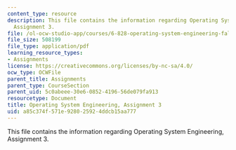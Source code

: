```yaml
---
content_type: resource
description: This file contains the information regarding Operating System Engineering,
  Assignment 3.
file: /ol-ocw-studio-app/courses/6-828-operating-system-engineering-fall-2012/a85c374f571e928025924ddcb15aa777_MIT6_828F12_assignment3.pdf
file_size: 508199
file_type: application/pdf
learning_resource_types:
- Assignments
license: https://creativecommons.org/licenses/by-nc-sa/4.0/
ocw_type: OCWFile
parent_title: Assignments
parent_type: CourseSection
parent_uid: 5c0abeee-30e6-0852-4196-56de079fa913
resourcetype: Document
title: Operating System Engineering, Assignment 3
uid: a85c374f-571e-9280-2592-4ddcb15aa777
---
```

This file contains the information regarding Operating System Engineering, Assignment 3.